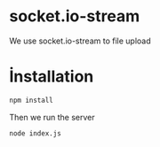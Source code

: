 # socket.io-stream
We use socket.io-stream to file upload

# İnstallation

```bash
npm install
```
Then we run the server

```bash
node index.js
```
